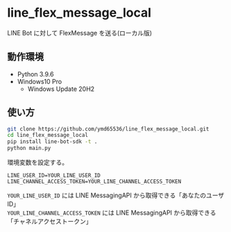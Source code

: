 # line_flex_message_local

LINE Bot に対して FlexMessage を送る(ローカル版)

## 動作環境

- Python 3.9.6
- Windows10 Pro
  - Windows Update 20H2

## 使い方

```bash
git clone https://github.com/ymd65536/line_flex_message_local.git
cd line_flex_message_local
pip install line-bot-sdk -t .
python main.py
```

環境変数を設定する。

```.env
LINE_USER_ID=YOUR_LINE_USER_ID
LINE_CHANNEL_ACCESS_TOKEN=YOUR_LINE_CHANNEL_ACCESS_TOKEN
```

`YOUR_LINE_USER_ID` には LINE MessagingAPI から取得できる「あなたのユーザ ID」  
`YOUR_LINE_CHANNEL_ACCESS_TOKEN` には LINE MessagingAPI から取得できる「チャネルアクセストークン」
